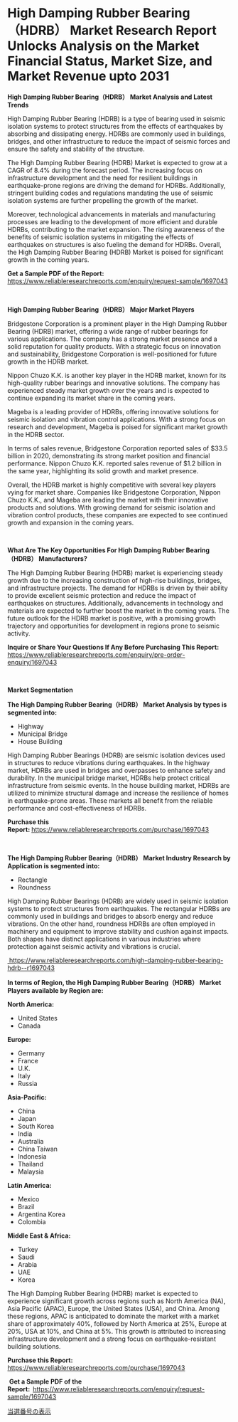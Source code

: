 <p><h1>High Damping Rubber Bearing（HDRB） Market Research Report Unlocks Analysis on the Market Financial Status, Market Size, and Market Revenue upto 2031</h1></p><p><strong>High Damping Rubber Bearing（HDRB） Market Analysis and Latest Trends</strong></p>
<p><p>High Damping Rubber Bearing (HDRB) is a type of bearing used in seismic isolation systems to protect structures from the effects of earthquakes by absorbing and dissipating energy. HDRBs are commonly used in buildings, bridges, and other infrastructure to reduce the impact of seismic forces and ensure the safety and stability of the structure.</p><p>The High Damping Rubber Bearing (HDRB) Market is expected to grow at a CAGR of 8.4% during the forecast period. The increasing focus on infrastructure development and the need for resilient buildings in earthquake-prone regions are driving the demand for HDRBs. Additionally, stringent building codes and regulations mandating the use of seismic isolation systems are further propelling the growth of the market.</p><p>Moreover, technological advancements in materials and manufacturing processes are leading to the development of more efficient and durable HDRBs, contributing to the market expansion. The rising awareness of the benefits of seismic isolation systems in mitigating the effects of earthquakes on structures is also fueling the demand for HDRBs. Overall, the High Damping Rubber Bearing (HDRB) Market is poised for significant growth in the coming years.</p></p>
<p><strong>Get a Sample PDF of the Report:&nbsp;</strong> <a href="https://www.reliableresearchreports.com/enquiry/request-sample/1697043">https://www.reliableresearchreports.com/enquiry/request-sample/1697043</a></p>
<p>&nbsp;</p>
<p><strong>High Damping Rubber Bearing（HDRB） Major Market Players</strong></p>
<p><p>Bridgestone Corporation is a prominent player in the High Damping Rubber Bearing (HDRB) market, offering a wide range of rubber bearings for various applications. The company has a strong market presence and a solid reputation for quality products. With a strategic focus on innovation and sustainability, Bridgestone Corporation is well-positioned for future growth in the HDRB market.</p><p>Nippon Chuzo K.K. is another key player in the HDRB market, known for its high-quality rubber bearings and innovative solutions. The company has experienced steady market growth over the years and is expected to continue expanding its market share in the coming years.</p><p>Mageba is a leading provider of HDRBs, offering innovative solutions for seismic isolation and vibration control applications. With a strong focus on research and development, Mageba is poised for significant market growth in the HDRB sector.</p><p>In terms of sales revenue, Bridgestone Corporation reported sales of $33.5 billion in 2020, demonstrating its strong market position and financial performance. Nippon Chuzo K.K. reported sales revenue of $1.2 billion in the same year, highlighting its solid growth and market presence.</p><p>Overall, the HDRB market is highly competitive with several key players vying for market share. Companies like Bridgestone Corporation, Nippon Chuzo K.K., and Mageba are leading the market with their innovative products and solutions. With growing demand for seismic isolation and vibration control products, these companies are expected to see continued growth and expansion in the coming years.</p></p>
<p>&nbsp;</p>
<p><strong>What Are The Key Opportunities For High Damping Rubber Bearing（HDRB） Manufacturers?</strong></p>
<p><p>The High Damping Rubber Bearing (HDRB) market is experiencing steady growth due to the increasing construction of high-rise buildings, bridges, and infrastructure projects. The demand for HDRBs is driven by their ability to provide excellent seismic protection and reduce the impact of earthquakes on structures. Additionally, advancements in technology and materials are expected to further boost the market in the coming years. The future outlook for the HDRB market is positive, with a promising growth trajectory and opportunities for development in regions prone to seismic activity.</p></p>
<p><strong>Inquire or Share Your Questions If Any Before Purchasing This Report:</strong> <a href="https://www.reliableresearchreports.com/enquiry/pre-order-enquiry/1697043">https://www.reliableresearchreports.com/enquiry/pre-order-enquiry/1697043</a></p>
<p>&nbsp;</p>
<p><strong>Market Segmentation</strong></p>
<p><strong>The High Damping Rubber Bearing（HDRB） Market Analysis by types is segmented into:</strong></p>
<p><ul><li>Highway</li><li>Municipal Bridge</li><li>House Building</li></ul></p>
<p><p>High Damping Rubber Bearings (HDRB) are seismic isolation devices used in structures to reduce vibrations during earthquakes. In the highway market, HDRBs are used in bridges and overpasses to enhance safety and durability. In the municipal bridge market, HDRBs help protect critical infrastructure from seismic events. In the house building market, HDRBs are utilized to minimize structural damage and increase the resilience of homes in earthquake-prone areas. These markets all benefit from the reliable performance and cost-effectiveness of HDRBs.</p></p>
<p><strong>Purchase this Report:&nbsp;</strong><a href="https://www.reliableresearchreports.com/purchase/1697043">https://www.reliableresearchreports.com/purchase/1697043</a></p>
<p>&nbsp;</p>
<p><strong>The High Damping Rubber Bearing（HDRB） Market Industry Research by Application is segmented into:</strong></p>
<p><ul><li>Rectangle</li><li>Roundness</li></ul></p>
<p><p>High Damping Rubber Bearings (HDRB) are widely used in seismic isolation systems to protect structures from earthquakes. The rectangular HDRBs are commonly used in buildings and bridges to absorb energy and reduce vibrations. On the other hand, roundness HDRBs are often employed in machinery and equipment to improve stability and cushion against impacts. Both shapes have distinct applications in various industries where protection against seismic activity and vibrations is crucial.</p></p>
<p><a href="https://www.reliableresearchreports.com/high-damping-rubber-bearing-hdrb--r1697043">&nbsp;https://www.reliableresearchreports.com/high-damping-rubber-bearing-hdrb--r1697043</a></p>
<p><strong>In terms of Region, the High Damping Rubber Bearing（HDRB） Market Players available by Region are:</strong></p>
<p>
    <p> <strong> North America: </strong>
        <ul>
            <li>United States</li>
            <li>Canada</li>
        </ul>
        </p> 
    <p> <strong> Europe: </strong>
        <ul>
            <li>Germany</li>
            <li>France</li>
            <li>U.K.</li>
            <li>Italy</li>
            <li>Russia</li>
        </ul>
        </p> 
    <p> <strong> Asia-Pacific: </strong>
        <ul>
            <li>China</li>
            <li>Japan</li>
            <li>South Korea</li>
            <li>India</li>
            <li>Australia</li>
            <li>China Taiwan</li>
            <li>Indonesia</li>
            <li>Thailand</li>
            <li>Malaysia</li>
        </ul>
        </p> 
    <p> <strong> Latin America: </strong>
        <ul>
            <li>Mexico</li>
            <li>Brazil</li>
            <li>Argentina Korea</li>
            <li>Colombia</li>
        </ul>
        </p> 
    <p> <strong> Middle East & Africa: </strong>
        <ul>
            <li>Turkey</li>
            <li>Saudi</li>
            <li>Arabia</li>
            <li>UAE</li>
            <li>Korea</li>
        </ul>
    </p>
    </p>
<p><p>The High Damping Rubber Bearing (HDRB) market is expected to experience significant growth across regions such as North America (NA), Asia Pacific (APAC), Europe, the United States (USA), and China. Among these regions, APAC is anticipated to dominate the market with a market share of approximately 40%, followed by North America at 25%, Europe at 20%, USA at 10%, and China at 5%. This growth is attributed to increasing infrastructure development and a strong focus on earthquake-resistant building solutions.</p></p>
<p><strong>Purchase this Report: </strong><a href="https://www.reliableresearchreports.com/purchase/1697043">https://www.reliableresearchreports.com/purchase/1697043</a></p>
<p>&nbsp;<strong>Get a Sample PDF of the Report:&nbsp;&nbsp;</strong><a href="https://www.reliableresearchreports.com/enquiry/request-sample/1697043">https://www.reliableresearchreports.com/enquiry/request-sample/1697043</a></p>
<p><strong></strong></p>
<p><p><a href="https://github.com/laurenreichert/Market-Research-Report-List-2/blob/main/5751279123632.md">当選番号の表示</a></p></p>